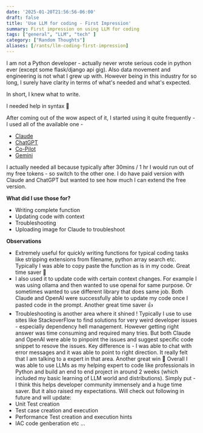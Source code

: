 ```yaml
---
date: '2025-01-20T21:56:56-06:00'
draft: false
title: 'Use LLM for coding - First Impression'
summary: First impression on using LLM for coding
tags: ["general", "LLM", "tech" ]
category: ["Random Thoughts"]
aliases: [/rants/llm-coding-first-impression]
---
```

I am not a Python developer - actually never wrote serious code in python ever (except some flask/django api gig). Also data movement and engineering is not what I grew up with. However being in this industry for so long, I surely have clarity in terms of what's needed and what's expected.

In short, I knew what to write. 

I needed help in syntax :adult:

After coming out of the wow aspect of it, I started using it quite frequently - I used all of the available one -
- [Claude](https://claude.ai/)
- [ChatGPT](https://chatgpt.com/)
- [Co-Pilot](https://copilot.microsoft.com/chats)
- [Gemini](https://gemini.google.com/)

I actually needed all because typically after 30mins / 1 hr I would run out of my free tokens - so switch to the other one. I do have paid version with Claude and ChatGPT but wanted to see how much I can extend the free version.

**What did I use those for?**

- Writing complete function
- Updating code with context
- Troubleshooting
- Uploading image for Claude to troubleshoot

**Observations**

- Extremely useful for quickly writing functions for typical coding tasks like stripping extensions from filename, python array search etc. Typically I was able to copy paste the function as is in my code. Great time saver 🥇
- I also used it to update code with certain context changes. For example I was using ollama and then wanted to use openai for same purpose. Or sometimes wanted to use different library that does same job. Both Claude and OpenAI were successfully able to update my code once I pasted code in the prompt. Another great time saver :+1:
- Troubleshooting is another area where it shined ! Typically I use to use sites like StackoverFlow to find solutions for very weird developer issues - especially dependency hell management. However getting right answer was time consuming and required many tries. But both Claude and OpenAI were able to pinpoint the issues and suggest specific code snippet to resove the issues. Key difference is - I was able to chat with error messages and it was able to point to right direction. It really felt that I am talking to a expert in that area. Another great win 💯
Overall I was able to use LLMs as my helping expert to code like professionals in Python and build an end to end project in around 2 weeks (which included my basic learning of LLM world and distributions). 
Simply put - I think this helps developer community immensely and a huge time saver. 
But it also raised my expectations. Will check out following in future and will update:
- Unit Test creation
- Test case creation and execution
- Performance Test creation and execution hints
- IAC code genberation etc ... 

